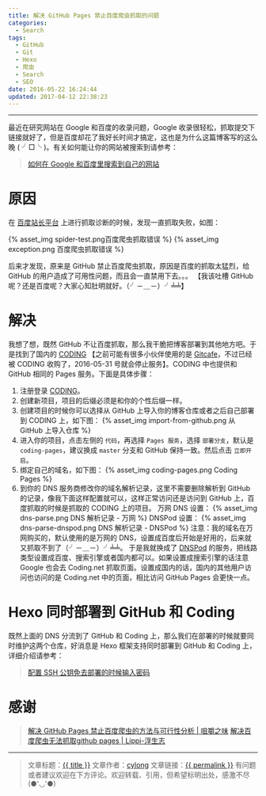 ```yaml
---
title: 解决 GitHub Pages 禁止百度爬虫抓取的问题
categories:
  - Search
tags:
  - GitHub
  - Git
  - Hexo
  - 爬虫
  - Search
  - SEO
date: 2016-05-22 16:24:44
updated: 2017-04-12 22:38:23
---
```

---

最近在研究网站在 Google 和百度的收录问题，Google 收录很轻松，抓取提交下链接就好了，但是百度却花了我好长时间才搞定，这也是为什么这篇博客写的这么晚 ( ╯□╰ )。有关如何能让你的网站被搜索到请参考：

> [如何在 Google 和百度里搜索到自己的网站][1]

<!-- more -->

# 原因

在 [百度站长平台][2] 上进行抓取诊断的时候，发现一直抓取失败，如图：

{% asset_img spider-test.png百度爬虫抓取错误 %}
{% asset_img exception.png 百度爬虫抓取错误 %}

后来才发现，原来是 GitHub 禁止百度爬虫抓取，原因是百度的抓取太猛烈，给 GitHub 的用户造成了可用性问题，而且会一直禁用下去。。。 【我该吐槽 GitHub 呢？还是百度呢？大家心知肚明就好。（╯－＿－）╯╧╧】

# 解决

我想了想，既然 GitHub 不让百度抓取，那么我干脆把博客部署到其他地方吧。于是找到了国内的 [CODING][4] 【之前可能有很多小伙伴使用的是 [Gitcafe][5]，不过已经被 CODING 收购了，2016-05-31 号就会停止服务】。CODING 中也提供和 GitHub 相同的 Pages 服务。下面是具体步骤：

1. 注册登录 [CODING][4]。
2. 创建新项目，项目的后缀必须是和你的个性后缀一样。
3. 创建项目的时候你可以选择从 GitHub 上导入你的博客仓库或者之后自己部署到 CODING 上，如下图：
{% asset_img import-from-github.png 从 GitHub 上导入仓库 %}
4. 进入你的项目，点击左侧的 `代码`，再选择 `Pages 服务`，选择 `部署分支`，默认是 `coding-pages`，建议换成 `master` 分支和 GitHub 保持一致。然后点击 `立即开启`。
5. 绑定自己的域名，如下图：
{% asset_img coding-pages.png Coding Pages %}
6. 到你的 DNS 服务商修改你的域名解析记录，这里不需要删除解析到 GitHub 的记录，像我下面这样配置就可以，这样正常访问还是访问到 GitHub 上，百度抓取的时候是抓取的 CODING 上的项目。
万网 DNS 设置：
{% asset_img dns-parse.png DNS 解析记录 - 万网 %}
DNSPod 设置：
{% asset_img dns-parse-dnspod.png DNS 解析记录 - DNSPod %}
注意：我的域名在万网购买的，默认使用的是万网的 DNS，设置成百度后开始是好用的，后来就又抓取不到了（╯－＿－）╯╧╧。 于是我就换成了 [DNSPod][6] 的服务，把线路类型设置成百度、搜索引擎或者国内都可以。如果设置成搜索引擎的话注意 Google 也会去 Coding.net 抓取页面。设置成国内的话，国内的其他用户访问也访问的是 Coding.net 中的页面，相比访问 GitHub Pages 会更快一点。

# Hexo 同时部署到 GitHub 和 Coding

既然上面的 DNS 分流到了 GitHub 和 Coding 上，那么我们在部署的时候就要同时维护这两个仓库，好消息是 Hexo 框架支持同时部署到 GitHub 和 Coding 上，详细介绍请参考：

> [配置 SSH 公钥免去部署的时候输入密码][8]

# 感谢

> [解决 GitHub Pages 禁止百度爬虫的方法与可行性分析 | 咀嚼之味][3]
> [解决百度爬虫无法抓取github pages | Lippi-浮生志][7]

---

> 文章标题：<a href='{{ permalink }}' title='{{ title }}' >{{ title }}</a>
> 文章作者：[cylong](http://www.cylong.com/about/ "cylong")
> 文章链接：<a href='{{ permalink }}' title='{{ title }}' >{{ permalink }}</a>
> 有问题或者建议欢迎在下方评论。欢迎转载、引用，但希望标明出处，感激不尽(●'◡'●)

[1]: /blog/2016/05/22/google-baidu-search/ "如何在 Google 和百度里搜索到自己的网站"
[2]: http://zhanzhang.baidu.com/ "百度站长平台"
[3]: http://jerryzou.com/posts/feasibility-of-allowing-baiduSpider-for-GitHub-Pages/ "解决 GitHub Pages 禁止百度爬虫的方法与可行性分析 | 咀嚼之味"
[4]: https://coding.net "CODING"
[5]: https://gitcafe.com/ "Gitcafe"
[6]: https://www.dnspod.cn/ "DNSPod-免费智能DNS解析服务商"
[7]: http://www.ezlippi.com/blog/2016/02/baidu-spider-forbidden.html "解决百度爬虫无法抓取github pages | Lippi-浮生志"
[8]: /blog/2016/04/25/hexo-faq/#配置-SSH-公钥免去部署的时候输入密码 "配置 SSH 公钥免去部署的时候输入密码"
